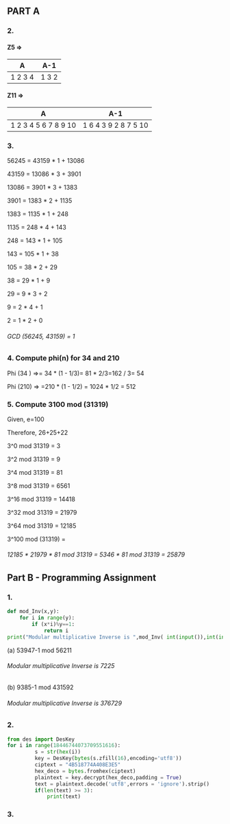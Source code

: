 ## PART A  
### 2. 

#### Z5 =>

A | A-1
------------ | -------------
1 2 3 4 | 1 3 2


#### Z11 =>

A | A-1
------------ | -------------
 1 2 3 4 5 6 7 8 9 10 | 1 6 4 3 9 2 8 7 5 10



### 3. 
56245 = 43159 * 1 + 13086

43159 = 13086 * 3 + 3901

13086 = 3901 * 3 + 1383

3901 = 1383 * 2 + 1135

1383 = 1135 * 1 + 248

1135 = 248 * 4 + 143

248 = 143 * 1 + 105

143 = 105 * 1 + 38

105 = 38 * 2 + 29

38 = 29 * 1 + 9

29 = 9 * 3 + 2

9 = 2 * 4 + 1

2 = 1 * 2 + 0

###### GCD (56245, 43159) = 1

### 4. Compute phi(n) for 34 and 210

Phi (34 ) =>= 34 * (1 - 1/3)= 81 * 2/3=162 / 3= 54


Phi (210) =>
=210 * (1 - 1/2)
= 1024 * 1/2
= 512

### 5. Compute 3100 mod (31319)
Given, e=100

Therefore, 26+25+22

3^0 mod 31319 = 3

3^2 mod 31319 = 9

3^4 mod 31319 = 81

3^8 mod 31319 = 6561

3^16 mod 31319 = 14418

3^32 mod 31319 = 21979

3^64 mod 31319 = 12185

3^100 mod (31319) =

###### 12185 * 21979 * 81 mod 31319 = 5346 * 81 mod 31319 = 25879

## Part B - Programming Assignment
### 1.

```python
def mod_Inv(x,y):
    for i in range(y):
        if (x*i)%y==1:
            return i
print("Modular multiplicative Inverse is ",mod_Inv( int(input()),int(input())))
```

(a) 53947-1 mod 56211

###### Modular multiplicative Inverse is  7225

(b) 9385-1 mod 431592

###### Modular multiplicative Inverse is  376729

### 2.
```python
from des import DesKey
for i in range(18446744073709551616): 
         s = str(hex(i)) 
         key = DesKey(bytes(s.zfill(16),encoding='utf8')) 
         ciptext = "4B518774A408E3E5" 
         hex_deco = bytes.fromhex(ciptext) 
         plaintext = key.decrypt(hex_deco,padding = True) 
         text = plaintext.decode('utf8',errors = 'ignore').strip() 
         if(len(text) >= 3): 
             print(text) 
```

### 3.
